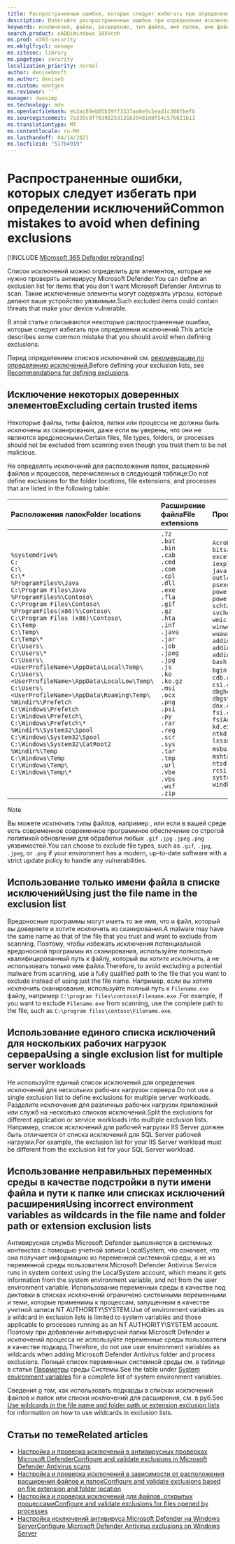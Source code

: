 ```yaml
---
title: Распространенные ошибки, которых следует избегать при определении исключений
description: Избегайте распространенных ошибок при определении исключений для антивирусного сканирования Microsoft Defender.
keywords: исключения, файлы, расширение, тип файла, имя папки, имя файла, сканирование
search.product: eADQiWindows 10XVcnh
ms.prod: m365-security
ms.mktglfcycl: manage
ms.sitesec: library
ms.pagetype: security
localization_priority: normal
author: denisebmsft
ms.author: deniseb
ms.custom: nextgen
ms.reviewer: ''
manager: dansimp
ms.technology: mde
ms.openlocfilehash: eb3ac89eb05b39ff3337aa8e9c5ead1c308fbefb
ms.sourcegitcommit: 7a339c9f7039825d131b39481ddf54c57b021b11
ms.translationtype: MT
ms.contentlocale: ru-RU
ms.lasthandoff: 04/14/2021
ms.locfileid: "51764919"
---
```

# <a name="common-mistakes-to-avoid-when-defining-exclusions"></a><span data-ttu-id="7289d-104">Распространенные ошибки, которых следует избегать при определении исключений</span><span class="sxs-lookup"><span data-stu-id="7289d-104">Common mistakes to avoid when defining exclusions</span></span>

[!INCLUDE [Microsoft 365 Defender rebranding](../../includes/microsoft-defender.md)]

<span data-ttu-id="7289d-105">Список исключений можно определить для элементов, которые не нужно проверять антивирусу Microsoft Defender.</span><span class="sxs-lookup"><span data-stu-id="7289d-105">You can define an exclusion list for items that you don't want Microsoft Defender Antivirus to scan.</span></span> <span data-ttu-id="7289d-106">Такие исключенные элементы могут содержать угрозы, которые делают ваше устройство уязвимым.</span><span class="sxs-lookup"><span data-stu-id="7289d-106">Such excluded items could contain threats that make your device vulnerable.</span></span> 

<span data-ttu-id="7289d-107">В этой статье описываются некоторые распространенные ошибки, которые следует избегать при определении исключений.</span><span class="sxs-lookup"><span data-stu-id="7289d-107">This article describes some common mistake that you should avoid when defining exclusions.</span></span> 

<span data-ttu-id="7289d-108">Перед определением списков исключений см. [рекомендации по определению исключений.](configure-exclusions-microsoft-defender-antivirus.md#recommendations-for-defining-exclusions)</span><span class="sxs-lookup"><span data-stu-id="7289d-108">Before defining your exclusion lists, see [Recommendations for defining exclusions](configure-exclusions-microsoft-defender-antivirus.md#recommendations-for-defining-exclusions).</span></span>

## <a name="excluding-certain-trusted-items"></a><span data-ttu-id="7289d-109">Исключение некоторых доверенных элементов</span><span class="sxs-lookup"><span data-stu-id="7289d-109">Excluding certain trusted items</span></span>

<span data-ttu-id="7289d-110">Некоторые файлы, типы файлов, папки или процессы не должны быть исключены из сканирования, даже если вы уверены, что они не являются вредоносными.</span><span class="sxs-lookup"><span data-stu-id="7289d-110">Certain files, file types, folders, or processes should not be excluded from scanning even though you trust them to be not malicious.</span></span> 

<span data-ttu-id="7289d-111">Не определять исключений для расположения папок, расширений файлов и процессов, перечисленных в следующей таблице:</span><span class="sxs-lookup"><span data-stu-id="7289d-111">Do not define exclusions for the folder locations, file extensions, and processes that are listed in the following table:</span></span>

| <span data-ttu-id="7289d-112">Расположения папок</span><span class="sxs-lookup"><span data-stu-id="7289d-112">Folder locations</span></span> | <span data-ttu-id="7289d-113">Расширение файла</span><span class="sxs-lookup"><span data-stu-id="7289d-113">File extensions</span></span> | <span data-ttu-id="7289d-114">Процессы</span><span class="sxs-lookup"><span data-stu-id="7289d-114">Processes</span></span> |
|:--|:--|:--|
| `%systemdrive%` <br/> `C:`<br/> `C:\` <br/> `C:\*` <br/> `%ProgramFiles%\Java` <br/> `C:\Program Files\Java` <br/> `%ProgramFiles%\Contoso\` <br/> `C:\Program Files\Contoso\` <br/> `%ProgramFiles(x86)%\Contoso\` <br/> `C:\Program Files (x86)\Contoso\` <br/> `C:\Temp` <br/> `C:\Temp\` <br/> `C:\Temp\*` <br/> `C:\Users\` <br/> `C:\Users\*` <br/> `C:\Users\<UserProfileName>\AppData\Local\Temp\` <br/> `C:\Users\<UserProfileName>\AppData\LocalLow\Temp\` <br/> `C:\Users\<UserProfileName>\AppData\Roaming\Temp\` <br/> `%Windir%\Prefetch` <br/> `C:\Windows\Prefetch` <br/> `C:\Windows\Prefetch\` <br/> `C:\Windows\Prefetch\*` <br/> `%Windir%\System32\Spool` <br/> `C:\Windows\System32\Spool` <br/> `C:\Windows\System32\CatRoot2` <br/> `%Windir%\Temp` <br/> `C:\Windows\Temp` <br/> `C:\Windows\Temp\` <br/> `C:\Windows\Temp\*` | `.7z` <br/> `.bat` <br/> `.bin` <br/> `.cab` <br/> `.cmd` <br/> `.com` <br/> `.cpl` <br/> `.dll` <br/> `.exe` <br/> `.fla` <br/> `.gif` <br/> `.gz` <br/> `.hta` <br/> `.inf` <br/> `.java` <br/> `.jar` <br/> `.job` <br/> `.jpeg` <br/> `.jpg` <br/> `.js` <br/> `.ko` <br/> `.ko.gz` <br/> `.msi` <br/> `.ocx` <br/> `.png` <br/> `.ps1` <br/> `.py` <br/> `.rar` <br/> `.reg` <br/> `.scr` <br/> `.sys` <br/> `.tar` <br/> `.tmp` <br/> `.url` <br/> `.vbe` <br/> `.vbs` <br/> `.wsf` <br/> `.zip` | `AcroRd32.exe` <br/> `bitsadmin.exe` <br/> `excel.exe` <br/> `iexplore.exe` <br/> `java.exe` <br/> `outlook.exe` <br/> `psexec.exe` <br/> `powerpnt.exe` <br/> `powershell.exe` <br/> `schtasks.exe`  <br/> `svchost.exe` <br/>`wmic.exe` <br/> `winword.exe` <br/> `wuauclt.exe` <br/> `addinprocess.exe` <br/> `addinprocess32.exe` <br/> `addinutil.exe` <br/> `bash.exe` <br/> <span data-ttu-id="7289d-115">`bginfo.exe`[1]</span><span class="sxs-lookup"><span data-stu-id="7289d-115">`bginfo.exe`[1]</span></span> <br/>`cdb.exe` <br/> `csi.exe` <br/> `dbghost.exe` <br/> `dbgsvc.exe` <br/> `dnx.exe` <br/> `fsi.exe` <br/> `fsiAnyCpu.exe` <br/> `kd.exe` <br/> `ntkd.exe` <br/> `lxssmanager.dll` <br/> <span data-ttu-id="7289d-116">`msbuild.exe`[2]</span><span class="sxs-lookup"><span data-stu-id="7289d-116">`msbuild.exe`[2]</span></span> <br/> `mshta.exe` <br/> `ntsd.exe` <br/> `rcsi.exe` <br/> `system.management.automation.dll` <br/> `windbg.exe` |

> [!NOTE]
> <span data-ttu-id="7289d-117">Вы можете исключить типы файлов, например , или если в вашей среде есть современное современное программное обеспечение со строгой политикой обновления для обработки любых `.gif` `.jpg` `.jpeg` `.png` уязвимостей.</span><span class="sxs-lookup"><span data-stu-id="7289d-117">You can choose to exclude file types, such as `.gif`, `.jpg`, `.jpeg`, or `.png` if your environment has a modern, up-to-date software with a strict update policy to handle any vulnerabilities.</span></span>

## <a name="using-just-the-file-name-in-the-exclusion-list"></a><span data-ttu-id="7289d-118">Использование только имени файла в списке исключений</span><span class="sxs-lookup"><span data-stu-id="7289d-118">Using just the file name in the exclusion list</span></span>

<span data-ttu-id="7289d-119">Вредоносные программы могут иметь то же имя, что и файл, который вы доверяете и хотите исключить из сканирования.</span><span class="sxs-lookup"><span data-stu-id="7289d-119">A malware may have the same name as that of the file that you trust and want to exclude from scanning.</span></span> <span data-ttu-id="7289d-120">Поэтому, чтобы избежать исключения потенциальной вредоносной программы из сканирования, используйте полностью квалифицированный путь к файлу, который вы хотите исключить, а не использовать только имя файла.</span><span class="sxs-lookup"><span data-stu-id="7289d-120">Therefore, to avoid excluding a potential malware from scanning, use a fully qualified path to the file that you want to exclude instead of using just the file name.</span></span> <span data-ttu-id="7289d-121">Например, если вы хотите исключить сканирование, используйте полный путь к `Filename.exe` файлу, например `C:\program files\contoso\Filename.exe` .</span><span class="sxs-lookup"><span data-stu-id="7289d-121">For example, if you want to exclude `Filename.exe` from scanning, use the complete path to the file, such as `C:\program files\contoso\Filename.exe`.</span></span>

## <a name="using-a-single-exclusion-list-for-multiple-server-workloads"></a><span data-ttu-id="7289d-122">Использование единого списка исключений для нескольких рабочих нагрузок сервера</span><span class="sxs-lookup"><span data-stu-id="7289d-122">Using a single exclusion list for multiple server workloads</span></span>

<span data-ttu-id="7289d-123">Не используйте единый список исключений для определения исключений для нескольких рабочих нагрузок сервера.</span><span class="sxs-lookup"><span data-stu-id="7289d-123">Do not use a single exclusion list to define exclusions for multiple server workloads.</span></span> <span data-ttu-id="7289d-124">Разделите исключения для различных рабочих нагрузок приложений или служб на несколько списков исключений.</span><span class="sxs-lookup"><span data-stu-id="7289d-124">Split the exclusions for different application or service workloads into multiple exclusion lists.</span></span> <span data-ttu-id="7289d-125">Например, список исключений для рабочей нагрузки IIS Server должен быть отличается от списка исключений для SQL Server рабочей нагрузки.</span><span class="sxs-lookup"><span data-stu-id="7289d-125">For example, the exclusion list for your IIS Server workload must be different from the exclusion list for your SQL Server workload.</span></span>

## <a name="using-incorrect-environment-variables-as-wildcards-in-the-file-name-and-folder-path-or-extension-exclusion-lists"></a><span data-ttu-id="7289d-126">Использование неправильных переменных среды в качестве подстройки в пути имени файла и пути к папке или списках исключений расширения</span><span class="sxs-lookup"><span data-stu-id="7289d-126">Using incorrect environment variables as wildcards in the file name and folder path or extension exclusion lists</span></span>

<span data-ttu-id="7289d-127">Антивирусная служба Microsoft Defender выполняется в системных контекстах с помощью учетной записи LocalSystem, что означает, что она получает информацию из переменной системной среды, а не из переменной среды пользователя.</span><span class="sxs-lookup"><span data-stu-id="7289d-127">Microsoft Defender Antivirus Service runs in system context using the LocalSystem account, which means it gets information from the system environment variable, and not from the user environment variable.</span></span> <span data-ttu-id="7289d-128">Использование переменных среды в качестве под диктовки в списках исключений ограничено системными переменными и теми, которые применимы к процессам, запущенным в качестве учетной записи NT AUTHORITY\SYSTEM.</span><span class="sxs-lookup"><span data-stu-id="7289d-128">Use of environment variables as a wildcard in exclusion lists is limited to system variables and those applicable to processes running as an NT AUTHORITY\SYSTEM account.</span></span> <span data-ttu-id="7289d-129">Поэтому при добавлении антивирусной папки Microsoft Defender и исключений процесса не используйте переменные среды пользователя в качестве подкард.</span><span class="sxs-lookup"><span data-stu-id="7289d-129">Therefore, do not use user environment variables as wildcards when adding Microsoft Defender Antivirus folder and process exclusions.</span></span> <span data-ttu-id="7289d-130">Полный список переменных системной среды см. в таблице в статье [Параметры](configure-extension-file-exclusions-microsoft-defender-antivirus.md#system-environment-variables) среды Системы.</span><span class="sxs-lookup"><span data-stu-id="7289d-130">See the table under [System environment variables](configure-extension-file-exclusions-microsoft-defender-antivirus.md#system-environment-variables) for a complete list of system environment variables.</span></span>

<span data-ttu-id="7289d-131">Сведения [о](configure-extension-file-exclusions-microsoft-defender-antivirus.md#use-wildcards-in-the-file-name-and-folder-path-or-extension-exclusion-lists) том, как использовать подкарды в списках исключений файлов и папок или списки исключений для расширения, см. в руб.</span><span class="sxs-lookup"><span data-stu-id="7289d-131">See [Use wildcards in the file name and folder path or extension exclusion lists](configure-extension-file-exclusions-microsoft-defender-antivirus.md#use-wildcards-in-the-file-name-and-folder-path-or-extension-exclusion-lists) for information on how to use wildcards in exclusion lists.</span></span>

## <a name="related-articles"></a><span data-ttu-id="7289d-132">Статьи по теме</span><span class="sxs-lookup"><span data-stu-id="7289d-132">Related articles</span></span>

- [<span data-ttu-id="7289d-133">Настройка и проверка исключений в антивирусных проверках Microsoft Defender</span><span class="sxs-lookup"><span data-stu-id="7289d-133">Configure and validate exclusions in Microsoft Defender Antivirus scans</span></span>](configure-exclusions-microsoft-defender-antivirus.md)
- [<span data-ttu-id="7289d-134">Настройка и проверка исключений в зависимости от расположения расширения файлов и папок</span><span class="sxs-lookup"><span data-stu-id="7289d-134">Configure and validate exclusions based on file extension and folder location</span></span>](configure-extension-file-exclusions-microsoft-defender-antivirus.md)
- [<span data-ttu-id="7289d-135">Настройка и проверка исключений для файлов, открытых процессами</span><span class="sxs-lookup"><span data-stu-id="7289d-135">Configure and validate exclusions for files opened by processes</span></span>](configure-process-opened-file-exclusions-microsoft-defender-antivirus.md)
- [<span data-ttu-id="7289d-136">Настройка исключений антивируса Microsoft Defender на Windows Server</span><span class="sxs-lookup"><span data-stu-id="7289d-136">Configure Microsoft Defender Antivirus exclusions on Windows Server</span></span>](configure-server-exclusions-microsoft-defender-antivirus.md)
